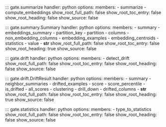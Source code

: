 ::: gate.summarize
    handler: python
    options:
      members:
        - summarize
        - compute_embeddings
      show_root_full_path: false
      show_root_toc_entry: false
      show_root_heading: false
      show_source: false

::: gate.summary.Summary
    handler: python
    options:
      members:
        - summary
        - embeddings_summary
        - partition_key
        - partition
        - columns
        - non_embedding_columns
        - embedding_examples
        - embedding_centroids
        - statistics
        - value
        - __str__
      show_root_full_path: false
      show_root_toc_entry: false
      show_root_heading: true
      show_source: false

::: gate.drift
    handler: python
    options:
      members:
        - detect_drift
      show_root_full_path: false
      show_root_toc_entry: false
      show_root_heading: false
      show_source: false

::: gate.drift.DriftResult
    handler: python
    options:
      members:
        - summary
        - neighbor_summaries
        - drifted_examples
        - score
        - score_percentile
        - is_drifted
        - all_scores
        - clustering
        - drill_down
        - drifted_columns
        - __str__
      show_root_full_path: false
      show_root_toc_entry: false
      show_root_heading: true
      show_source: false

::: gate.statistics
    handler: python
    options:
      members:
        - type_to_statistics
      show_root_full_path: false
      show_root_toc_entry: false
      show_root_heading: false
      show_source: false